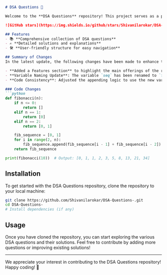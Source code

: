 ```markdown
# DSA Questions 🚀

Welcome to the **DSA Questions** repository! This project serves as a platform for developers and learners to practice and enhance their skills in Data Structures and Algorithms (DSA). This repository is designed to help you improve your understanding of various data structures and algorithms through a collection of questions and solutions.

![GitHub stars](https://img.shields.io/github/stars/Shivanilarokar/DSA-Questions-?style=social) ![Forks](https://img.shields.io/github/forks/Shivanilarokar/DSA-Questions-?style=social)

## Features
- 📚 **Comprehensive collection of DSA questions**
- ✍️ **Detailed solutions and explanations**
- 🛠️ **User-friendly structure for easy navigation**

## Summary of Changes
In the latest update, the following changes have been made to enhance the clarity and functionality of the code:

- **Added a Features section** to highlight the main offerings of the repository.
- **Variable Naming Update**: The variable `seq` has been renamed to `fib_sequence` for better readability in the Fibonacci function.
- **Code Consistency**: Adjusted the appending logic to use the new variable name, improving clarity and maintainability.

### Code Changes
```python
def fibonacci(n):
    if n <= 0:
        return []
    elif n == 1:
        return [0]
    elif n == 2:
        return [0, 1]

    fib_sequence = [0, 1]
    for i in range(2, n):
        fib_sequence.append(fib_sequence[i - 1] + fib_sequence[i - 2])
    return fib_sequence

print(fibonacci(10))  # Output: [0, 1, 1, 2, 3, 5, 8, 13, 21, 34]
```

## Installation
To get started with the DSA Questions repository, clone the repository to your local machine:

```bash
git clone https://github.com/Shivanilarokar/DSA-Questions-.git
cd DSA-Questions-
# Install dependencies (if any)
```

## Usage
Once you have cloned the repository, you can start exploring the various DSA questions and their solutions. Feel free to contribute by adding more questions or improving existing solutions!

---

We appreciate your interest in contributing to the DSA Questions repository! Happy coding! 🎉
```